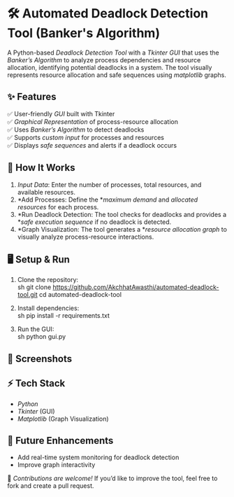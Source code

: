 # 🛠 Automated Deadlock Detection Tool (Banker's Algorithm)

A Python-based *Deadlock Detection Tool* with a *Tkinter GUI* that uses the *Banker’s Algorithm* to analyze process dependencies and resource allocation, identifying potential deadlocks in a system. The tool visually represents resource allocation and safe sequences using *matplotlib* graphs.

## ✨ Features  
✅ User-friendly *GUI* built with Tkinter  
✅ *Graphical Representation* of process-resource allocation  
✅ Uses *Banker’s Algorithm* to detect deadlocks  
✅ Supports *custom input* for processes and resources  
✅ Displays *safe sequences* and alerts if a deadlock occurs  

## 📌 How It Works  
1. *Input Data*: Enter the number of processes, total resources, and available resources.  
2. *Add Processes: Define the **maximum demand* and *allocated resources* for each process.  
3. *Run Deadlock Detection: The tool checks for deadlocks and provides a **safe execution sequence* if no deadlock is detected.  
4. *Graph Visualization: The tool generates a **resource allocation graph* to visually analyze process-resource interactions.  

## 🖥 Setup & Run  
1. Clone the repository:  
   sh
   git clone https://github.com/AkchhatAwasthi/automated-deadlock-tool.git
   cd automated-deadlock-tool
     
2. Install dependencies:  
   sh
   pip install -r requirements.txt
     
3. Run the GUI:  
   sh
   python gui.py
     

## 📸 Screenshots  


## ⚡ Tech Stack  
- *Python*  
- *Tkinter* (GUI)  
- *Matplotlib* (Graph Visualization)  

## 📌 Future Enhancements  
- Add real-time system monitoring for deadlock detection  
- Improve graph interactivity  

🚀 *Contributions are welcome!* If you’d like to improve the tool, feel free to fork and create a pull request.
